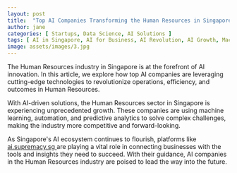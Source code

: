 ```yaml
---
layout: post
title:  "Top AI Companies Transforming the Human Resources in Singapore"
author: jane
categories: [ Startups, Data Science, AI Solutions ]
tags: [ AI in Singapore, AI for Business, AI Revolution, AI Growth, Machine Learning Innovations ]
image: assets/images/3.jpg
---
```


The Human Resources industry in Singapore is at the forefront of AI innovation. In this article, we explore how top AI companies are leveraging cutting-edge technologies to revolutionize operations, efficiency, and outcomes in Human Resources.

With AI-driven solutions, the Human Resources sector in Singapore is experiencing unprecedented growth. These companies are using machine learning, automation, and predictive analytics to solve complex challenges, making the industry more competitive and forward-looking.

As Singapore's AI ecosystem continues to flourish, platforms like <a href="https://ai.supremacy.sg" target="_blank"> ai.supremacy.sg </a> are playing a vital role in connecting businesses with the tools and insights they need to succeed. With their guidance, AI companies in the Human Resources industry are poised to lead the way into the future.
